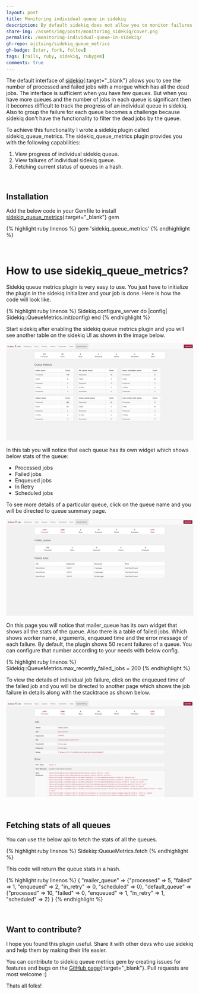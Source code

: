 ```yaml
---
layout: post
title: Monitoring individual queue in sidekiq
description: By default sidekiq does not allow you to monitor failures on individual queues. This article will help you monitor individual queue in sidekiq like a pro.
share-img: /assets/img/posts/monitoring_sidekiq/cover.png
permalink: /monitoring-individual-queue-in-sidekiq/
gh-repo: ajitsing/sidekiq_queue_metrics
gh-badge: [star, fork, follow]
tags: [rails, ruby, sidekiq, rubygem]
comments: true
---
```


The default interface of [sidekiq](https://github.com/mperham/sidekiq){:target="_blank"} allows you to see the number of processed and failed jobs with a morgue which has all the dead jobs. The interface is sufficient when you have few queues. But when you have more queues and the number of jobs in each queue is significant then it becomes difficult to track the progress of an individual queue in sidekiq. Also to group the failure for each queue becomes a challenge because sidekiq don't have the functionality to filter the dead jobs by the queue.

To achieve this functionality I wrote a sidekiq plugin called sidekiq_queue_metrics. The sidekiq_queue_metrics plugin provides you with the following capabilities:

1. View progress of individual sidekiq queue.
2. View failures of individual sidekiq queue.
3. Fetching current status of queues in a hash.

&nbsp;
## Installation

Add the below code in your Gemfile to install [sidekiq_queue_metrics](https://github.com/ajitsing/sidekiq_queue_metrics){:target="_blank"} gem

{% highlight ruby linenos %}
gem 'sidekiq_queue_metrics'
{% endhighlight %}

&nbsp;
# How to use sidekiq_queue_metrics?

Sidekiq queue metrics plugin is very easy to use. You just have to initialize the plugin in the sidekiq initializer and your job is done. Here is how the code will look like.

{% highlight ruby linenos %}
Sidekiq.configure_server do |config|
  Sidekiq::QueueMetrics.init(config)
end
{% endhighlight %}

Start sidekiq after enabling the sidekiq queue metrics plugin and you will see another table on the sidekiq UI as shown in the image below.

![Crepe](/assets/img/posts/monitoring_sidekiq/monitoring_sidekiq_1.png)

In this tab you will notice that each queue has its own widget which shows below stats of the queue:

* Processed jobs
* Failed jobs
* Enqueued jobs
* In Retry
* Scheduled jobs

To see more details of a particular queue, click on the queue name and you will be directed to queue summary page.

![Crepe](/assets/img/posts/monitoring_sidekiq/monitoring_sidekiq_2.png)

On this page you will notice that mailer_queue has its own widget that shows all the stats of the queue. Also there is a table of failed jobs. Which shows worker name, arguments, enqueued time and the error message of each failure. By default, the plugin shows 50 recent failures of a queue. You can configure that number according to your needs with below config.

{% highlight ruby linenos %}
Sidekiq::QueueMetrics.max_recently_failed_jobs = 200
{% endhighlight %}

To view the details of individual job failure, click on the enqueued time of the failed job and you will be directed to another page which shows the job failure in details along with the stacktrace as shown below.

![Crepe](/assets/img/posts/monitoring_sidekiq/monitoring_sidekiq_3.png)

&nbsp;
## Fetching stats of all queues

You can use the below api to fetch the stats of all the queues.

{% highlight ruby linenos %}
Sidekiq::QueueMetrics.fetch
{% endhighlight %}

This code will return the queue stats in a hash.

{% highlight ruby linenos %}
{
  "mailer_queue" => {"processed" => 5, "failed" => 1, "enqueued" => 2, "in_retry" => 0, "scheduled" => 0},
  "default_queue" => {"processed" => 10, "failed" => 0, "enqueued" => 1, "in_retry" => 1, "scheduled" => 2}
}
{% endhighlight %}

&nbsp;
## Want to contribute?

I hope you found this plugin useful. Share it with other devs who use sidekiq and help them by making their life easier.

You can contribute to sidekiq queue metrics gem by creating issues for features and bugs on the [GitHub page](https://github.com/ajitsing/sidekiq_queue_metrics){:target="_blank"}.  Pull requests are most welcome :)

Thats all folks!